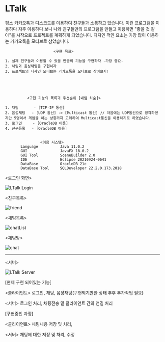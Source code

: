 # LTalk

  평소 카카오톡과 디스코드를 이용하여 친구들과 소통하고 있습니다.
  이런 프로그램을 이용하다 자주 이용하다 보니 나와 친구들만의 프로그램을 만들고 이용하면 "좋을 것 같아"를 시작으로 프로젝트를 계획하게 되었습니다.
  디자인 적인 요소는 가장 많이 이용하는 카카오톡을 모티브로 삼았습니다.
  

                          <구현 목표>
  
    1. 실제 친구들과 이용할 수 있을 만큼의 기능을 구현하자 -가장 중요-
    2. 채팅과 음성채팅을 구현하자
    3. 프로젝트의 디자인 모티브는 카카오톡을 모티브로 삼아보자!





              <구현 기능의 목록과 우선순위 [내림 차순]>
    
    1. 채팅       - [TCP-IP 통신]
    2. 음성채팅   - [UDP 통신] -> [Multicast 통신] // 처음에는 UDP통신으로 생각하였지만 5명이서 게임을 하는 상황까지 고려하여 Multicast통신을 이용하기로 하였습니다.
    3. 로그인     - [OracleDB 이용]
    4. 친구등록   - [OracleDB 이용]
    
    
                    <이용 시스템>
           Language          Java 11.0.2
           GUI               JavaFX 18.0.2
           GUI Tool          SceneBuilder 2.0
           IDE               Eclipse 20210924-0641
           DataBase          OracleDB 21c 
           DataBase Tool     SQLDeveloper 22.2.0.173.2018
           


<로그인 화면>


![LTalk Login](https://github.com/LeeJaeHyung/LTalk/assets/69907023/0b08f482-9075-4aff-aef1-b29707b264be)


<친구목록>


![friend](https://github.com/LeeJaeHyung/LTalk/assets/69907023/c02a1085-c996-40ef-a4a4-f02af8baf08a)

<채팅목록>


![chatList](https://github.com/LeeJaeHyung/LTalk/assets/69907023/1b3cc47f-d088-4e44-9563-df13ee94d17f)

<채팅방>


![chat](https://github.com/LeeJaeHyung/LTalk/assets/69907023/54bba3c0-4c4f-4d2b-ba2a-04d1ad166da3)

-----------------------------------------------------------------------------------------------------
<서버>


![LTalk Server](https://github.com/LeeJaeHyung/LTalk/assets/69907023/f707f616-a70c-4d3f-a210-a99e693ee171)


[현제 구현 되어있는 기능]
  
  <클라이언트>
    로그인, 채팅, 음성채팅(구현되기만한 상태 추후 추가작업 필요)

  <서버>
    로그인 처리, 채팅전송 밑 클라이언트 간의 연결 처리


[구현중인 과정]

  <클라이언트>
    채팅내용 저장 및 처리,
    
  <서버>
    채팅에 대한 저장 및 처리,
  수정

